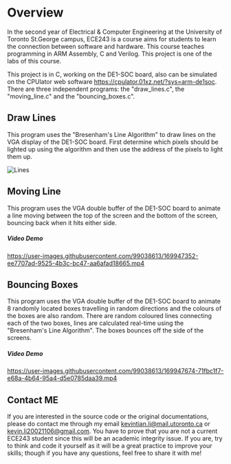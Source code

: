 # Overview
In the second year of Electrical & Computer Engineering at the University of Toronto St.George campus, ECE243 is a course aims for students to learn the connection between software and hardware. This course teaches programming in ARM Assembly, C and Verilog. This project is one of the labs of this course.

This project is in C, working on the DE1-SOC board, also can be simulated on the CPUlator web software https://cpulator.01xz.net/?sys=arm-de1soc. There are three independent programs: the "draw_lines.c", the "moving_line.c" and the "bouncing_boxes.c".

## Draw Lines
This program uses the "Bresenham's Line Algorithm" to draw lines on the VGA display of the DE1-SOC board. First determine which pixels should be lighted up using the algorithm and then use the address of the pixels to light them up. <br/>

![Lines](https://user-images.githubusercontent.com/99038613/169946923-cde67371-e975-4f04-b58b-5791806bf652.png)

## Moving Line
This program uses the VGA double buffer of the DE1-SOC board to animate a line moving between the top of the screen and the bottom of the screen, bouncing back when it hits either side.

##### Video Demo
https://user-images.githubusercontent.com/99038613/169947352-ee7707ad-9525-4b3c-bc47-aa6afad18665.mp4

## Bouncing Boxes
This program uses the VGA double buffer of the DE1-SOC board to animate 8 randomly located boxes travelling in random directions and the colours of the boxes are also random. There are random coloured lines connecting each of the two boxes, lines are calculated real-time using the "Bresenham's Line Algorithm". The boxes bounces off the side of the screens. 

##### Video Demo
https://user-images.githubusercontent.com/99038613/169947674-71fbc1f7-e68a-4b64-95a4-d5e0785daa39.mp4


## Contact ME
If you are interested in the source code or the original documentations, please do contact me through my email kevintian.li@mail.utoronto.ca or kevin.li20021106@gmail.com. You have to prove that you are not a current ECE243 student since this will be an academic integrity issue. If you are, try to think and code it yourself as it will be a great practice to improve your skills; though if you have any questions, feel free to share it with me!
